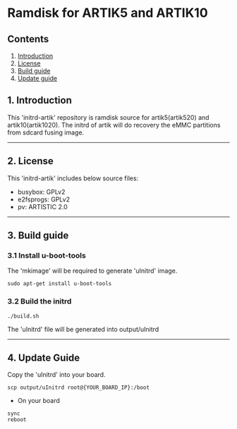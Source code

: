 # Ramdisk for ARTIK5 and ARTIK10
## Contents
1. [Introduction](#1-introduction)
2. [License](#2-license)
3. [Build guide](#3-build-guide)
4. [Update guide](#4-update-guide)

## 1. Introduction
This 'initrd-artik' repository is ramdisk source for artik5(artik520) and
artik10(artik1020). The initrd of artik will do recovery the eMMC partitions
from sdcard fusing image.

---
## 2. License
This 'initrd-artik' includes below source files:
+ busybox: GPLv2
+ e2fsprogs: GPLv2
+ pv: ARTISTIC 2.0

---
## 3. Build guide
### 3.1 Install u-boot-tools
The 'mkimage' will be required to generate 'uInitrd' image.
```
sudo apt-get install u-boot-tools
```

### 3.2 Build the initrd
```
./build.sh
```

The 'uInitrd' file will be generated into output/uInitrd

---
## 4. Update Guide
Copy the 'uInitrd' into your board.

```
scp output/uInitrd root@{YOUR_BOARD_IP}:/boot
```

+ On your board
```
sync
reboot
```
